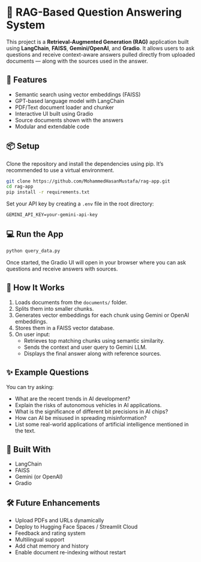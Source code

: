 # 🧠 RAG-Based Question Answering System

This project is a **Retrieval-Augmented Generation (RAG)** application built using **LangChain**, **FAISS**, **Gemini/OpenAI**, and **Gradio**. It allows users to ask questions and receive context-aware answers pulled directly from uploaded documents — along with the sources used in the answer.

## 🚀 Features

- Semantic search using vector embeddings (FAISS)
- GPT-based language model with LangChain
- PDF/Text document loader and chunker
- Interactive UI built using Gradio
- Source documents shown with the answers
- Modular and extendable code

## 📦 Setup

Clone the repository and install the dependencies using pip. It’s recommended to use a virtual environment.

```bash
git clone https://github.com/MohammedHasanMustafa/rag-app.git
cd rag-app
pip install -r requirements.txt
```

Set your API key by creating a `.env` file in the root directory:

```
GEMINI_API_KEY=your-gemini-api-key
```

## 💻 Run the App

```bash
python query_data.py
```

Once started, the Gradio UI will open in your browser where you can ask questions and receive answers with sources.

## 🧠 How It Works

1. Loads documents from the `documents/` folder.
2. Splits them into smaller chunks.
3. Generates vector embeddings for each chunk using Gemini or OpenAI embeddings.
4. Stores them in a FAISS vector database.
5. On user input:
   - Retrieves top matching chunks using semantic similarity.
   - Sends the context and user query to Gemini LLM.
   - Displays the final answer along with reference sources.

## ✨ Example Questions

You can try asking:

- What are the recent trends in AI development?
- Explain the risks of autonomous vehicles in AI applications.
- What is the significance of different bit precisions in AI chips?
- How can AI be misused in spreading misinformation?
- List some real-world applications of artificial intelligence mentioned in the text.

## 🧱 Built With

- LangChain  
- FAISS  
- Gemini (or OpenAI)  
- Gradio  

## 🛠️ Future Enhancements

- Upload PDFs and URLs dynamically  
- Deploy to Hugging Face Spaces / Streamlit Cloud  
- Feedback and rating system  
- Multilingual support  
- Add chat memory and history  
- Enable document re-indexing without restart
